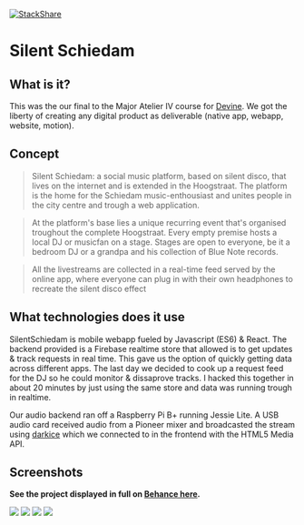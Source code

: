 [![StackShare](http://img.shields.io/badge/tech-stack-0690fa.svg?style=flat)](http://stackshare.io/thibmaek/silent-schiedam)

# Silent Schiedam

## What is it?
This was the our final to the Major Atelier IV course for [Devine](https://devine.be).
We got the liberty of creating any digital product as deliverable (native app, webapp, website, motion).

## Concept
> Silent Schiedam: a social music platform, based on silent disco, that lives on the internet and is extended
in the Hoogstraat. The platform is the home for the Schiedam music-enthousiast and unites people
in the city centre and trough a web application.

> At the platform's base lies a unique recurring event that's organised troughout the complete Hoogstraat.
Every empty premise hosts a local DJ or musicfan on a stage. Stages are open to everyone, be it a
bedroom DJ or a grandpa and his collection of Blue Note records.

> All the livestreams are collected in a real-time feed served by the online app, where everyone can plug in
with their own headphones to recreate the silent disco effect

## What technologies does it use
SilentSchiedam is mobile webapp fueled by Javascript (ES6) & React. The backend provided is a Firebase realtime store that allowed is to get updates & track requests in real time. This gave us the option of quickly getting data across different apps. The last day we decided to cook up a request feed for the DJ so he could monitor & dissaprove tracks. I hacked this together in about 20 minutes by just using the same store and data was running trough in realtime.

Our audio backend ran off a Raspberry Pi B+ running Jessie Lite. A USB audio card received audio from a Pioneer mixer and broadcasted the stream using [darkice](https://github.com/rafael2k/darkice) which we connected to in the frontend with the HTML5 Media API.

## Screenshots

__See the project displayed in full on [Behance here](https://www.behance.net/gallery/38566299/Silent-Schiedam).__

![](http://i.imgur.com/rMPJZ7s.png)
![](http://i.imgur.com/lPhx5IL.png)
![](http://i.imgur.com/tmW8i3J.png)
![](http://i.imgur.com/MhFTtPo.png)
